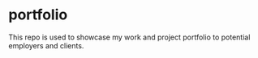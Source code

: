# portfolio
This repo is used to showcase my work and project portfolio to potential employers and clients.
